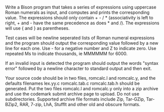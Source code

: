 
Write a Bison program that takes a series of expressions using uppercase 
Roman numerals as input, and computes and prints the corresponding value.
The expressions should only contain + - / * (associativity is left to 
right, + and - have the same precedence as does * and /). The expressions
will use { and } as parentheses.

Test cases will be newline seperated lists of Roman numeral expressions
and the program should output the corresponding value followed by a new 
line for each one. Use - for a negative number and Z to indicate zero.
Use repeated Ms to indicate thousands, ie MMMMMM for 6000.

If an invalid input is detected the program should output the words 
"syntax error" followed by a newline character to standard output
and then exit.

Your source code should be in two files, romcalc.l and romcalc.y, and
the defaults filenames lex.yy.c romcalc.tab.c romcalc.tab.h should
be generated. Put the two files romcalc.l and romcalc.y only into
a zip archive and use the codemark submit archive page to upload.
Do not use subdirectories.
Supported archive file formats include Zip, Tar-GZip, Tar-BZip2, RAR, 
7-zip, LhA, StuffIt and other old and obscure formats.
